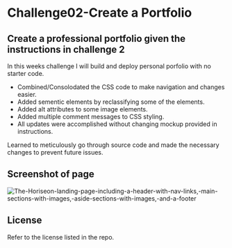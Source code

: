 # Challenge02-Create a Portfolio

## Create a professional portfolio given the instructions in challenge 2

In this weeks challenge I will build and deploy personal porfolio with no starter code.

- Combined/Consolodated the CSS code to make navigation and changes easier.
- Added sementic elements by reclassifying some of the elements.
- Added alt attributes to some image elements.
- Added multiple comment messages to CSS styling.
- All updates were accomplished without changing mockup provided in instructions. 

Learned to meticulously go through source code and made the necessary changes to prevent future issues.

## Screenshot of page

![The-Horiseon-landing-page-including-a-header-with-nav-links,-main-sections-with-images,-aside-sections-with-images,-and-a-footer](./assets/01-html-css-git-homework-demo.png)


## License

Refer to the license listed in the repo.